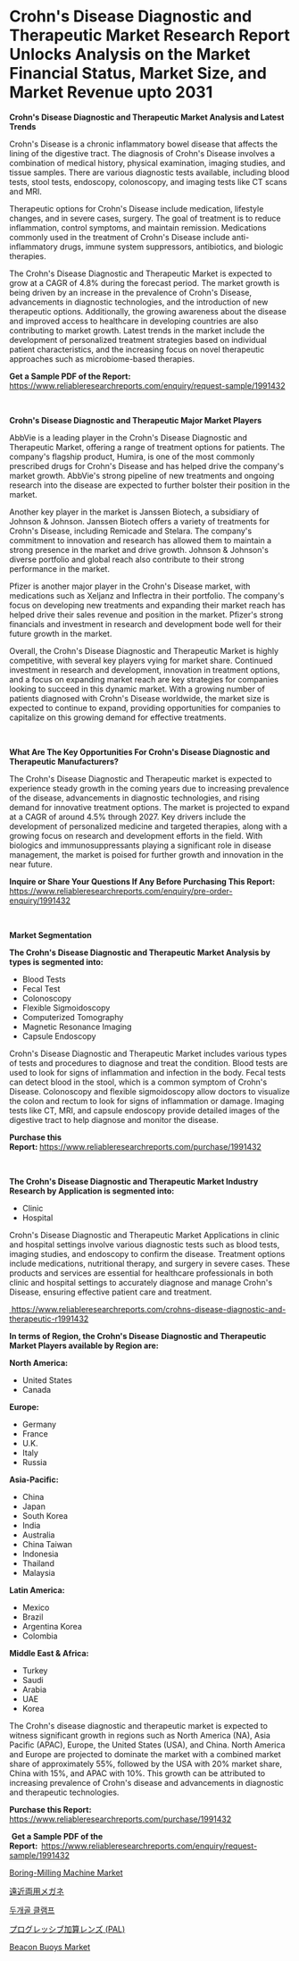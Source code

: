 <p><h1>Crohn's Disease Diagnostic and Therapeutic Market Research Report Unlocks Analysis on the Market Financial Status, Market Size, and Market Revenue upto 2031</h1></p><p><strong>Crohn's Disease Diagnostic and Therapeutic Market Analysis and Latest Trends</strong></p>
<p><p>Crohn's Disease is a chronic inflammatory bowel disease that affects the lining of the digestive tract. The diagnosis of Crohn's Disease involves a combination of medical history, physical examination, imaging studies, and tissue samples. There are various diagnostic tests available, including blood tests, stool tests, endoscopy, colonoscopy, and imaging tests like CT scans and MRI.</p><p>Therapeutic options for Crohn's Disease include medication, lifestyle changes, and in severe cases, surgery. The goal of treatment is to reduce inflammation, control symptoms, and maintain remission. Medications commonly used in the treatment of Crohn's Disease include anti-inflammatory drugs, immune system suppressors, antibiotics, and biologic therapies.</p><p>The Crohn's Disease Diagnostic and Therapeutic Market is expected to grow at a CAGR of 4.8% during the forecast period. The market growth is being driven by an increase in the prevalence of Crohn's Disease, advancements in diagnostic technologies, and the introduction of new therapeutic options. Additionally, the growing awareness about the disease and improved access to healthcare in developing countries are also contributing to market growth. Latest trends in the market include the development of personalized treatment strategies based on individual patient characteristics, and the increasing focus on novel therapeutic approaches such as microbiome-based therapies.</p></p>
<p><strong>Get a Sample PDF of the Report:&nbsp;</strong> <a href="https://www.reliableresearchreports.com/enquiry/request-sample/1991432">https://www.reliableresearchreports.com/enquiry/request-sample/1991432</a></p>
<p>&nbsp;</p>
<p><strong>Crohn's Disease Diagnostic and Therapeutic Major Market Players</strong></p>
<p><p>AbbVie is a leading player in the Crohn's Disease Diagnostic and Therapeutic Market, offering a range of treatment options for patients. The company's flagship product, Humira, is one of the most commonly prescribed drugs for Crohn's Disease and has helped drive the company's market growth. AbbVie's strong pipeline of new treatments and ongoing research into the disease are expected to further bolster their position in the market.</p><p>Another key player in the market is Janssen Biotech, a subsidiary of Johnson & Johnson. Janssen Biotech offers a variety of treatments for Crohn's Disease, including Remicade and Stelara. The company's commitment to innovation and research has allowed them to maintain a strong presence in the market and drive growth. Johnson & Johnson's diverse portfolio and global reach also contribute to their strong performance in the market.</p><p>Pfizer is another major player in the Crohn's Disease market, with medications such as Xeljanz and Inflectra in their portfolio. The company's focus on developing new treatments and expanding their market reach has helped drive their sales revenue and position in the market. Pfizer's strong financials and investment in research and development bode well for their future growth in the market.</p><p>Overall, the Crohn's Disease Diagnostic and Therapeutic Market is highly competitive, with several key players vying for market share. Continued investment in research and development, innovation in treatment options, and a focus on expanding market reach are key strategies for companies looking to succeed in this dynamic market. With a growing number of patients diagnosed with Crohn's Disease worldwide, the market size is expected to continue to expand, providing opportunities for companies to capitalize on this growing demand for effective treatments.</p></p>
<p>&nbsp;</p>
<p><strong>What Are The Key Opportunities For Crohn's Disease Diagnostic and Therapeutic Manufacturers?</strong></p>
<p><p>The Crohn's Disease Diagnostic and Therapeutic market is expected to experience steady growth in the coming years due to increasing prevalence of the disease, advancements in diagnostic technologies, and rising demand for innovative treatment options. The market is projected to expand at a CAGR of around 4.5% through 2027. Key drivers include the development of personalized medicine and targeted therapies, along with a growing focus on research and development efforts in the field. With biologics and immunosuppressants playing a significant role in disease management, the market is poised for further growth and innovation in the near future.</p></p>
<p><strong>Inquire or Share Your Questions If Any Before Purchasing This Report:</strong> <a href="https://www.reliableresearchreports.com/enquiry/pre-order-enquiry/1991432">https://www.reliableresearchreports.com/enquiry/pre-order-enquiry/1991432</a></p>
<p>&nbsp;</p>
<p><strong>Market Segmentation</strong></p>
<p><strong>The Crohn's Disease Diagnostic and Therapeutic Market Analysis by types is segmented into:</strong></p>
<p><ul><li>Blood Tests</li><li>Fecal Test</li><li>Colonoscopy</li><li>Flexible Sigmoidoscopy</li><li>Computerized Tomography</li><li>Magnetic Resonance Imaging</li><li>Capsule Endoscopy</li></ul></p>
<p><p>Crohn's Disease Diagnostic and Therapeutic Market includes various types of tests and procedures to diagnose and treat the condition. Blood tests are used to look for signs of inflammation and infection in the body. Fecal tests can detect blood in the stool, which is a common symptom of Crohn's Disease. Colonoscopy and flexible sigmoidoscopy allow doctors to visualize the colon and rectum to look for signs of inflammation or damage. Imaging tests like CT, MRI, and capsule endoscopy provide detailed images of the digestive tract to help diagnose and monitor the disease.</p></p>
<p><strong>Purchase this Report:&nbsp;</strong><a href="https://www.reliableresearchreports.com/purchase/1991432">https://www.reliableresearchreports.com/purchase/1991432</a></p>
<p>&nbsp;</p>
<p><strong>The Crohn's Disease Diagnostic and Therapeutic Market Industry Research by Application is segmented into:</strong></p>
<p><ul><li>Clinic</li><li>Hospital</li></ul></p>
<p><p>Crohn's Disease Diagnostic and Therapeutic Market Applications in clinic and hospital settings involve various diagnostic tests such as blood tests, imaging studies, and endoscopy to confirm the disease. Treatment options include medications, nutritional therapy, and surgery in severe cases. These products and services are essential for healthcare professionals in both clinic and hospital settings to accurately diagnose and manage Crohn's Disease, ensuring effective patient care and treatment.</p></p>
<p><a href="https://www.reliableresearchreports.com/crohns-disease-diagnostic-and-therapeutic-r1991432">&nbsp;https://www.reliableresearchreports.com/crohns-disease-diagnostic-and-therapeutic-r1991432</a></p>
<p><strong>In terms of Region, the Crohn's Disease Diagnostic and Therapeutic Market Players available by Region are:</strong></p>
<p>
    <p> <strong> North America: </strong>
        <ul>
            <li>United States</li>
            <li>Canada</li>
        </ul>
        </p> 
    <p> <strong> Europe: </strong>
        <ul>
            <li>Germany</li>
            <li>France</li>
            <li>U.K.</li>
            <li>Italy</li>
            <li>Russia</li>
        </ul>
        </p> 
    <p> <strong> Asia-Pacific: </strong>
        <ul>
            <li>China</li>
            <li>Japan</li>
            <li>South Korea</li>
            <li>India</li>
            <li>Australia</li>
            <li>China Taiwan</li>
            <li>Indonesia</li>
            <li>Thailand</li>
            <li>Malaysia</li>
        </ul>
        </p> 
    <p> <strong> Latin America: </strong>
        <ul>
            <li>Mexico</li>
            <li>Brazil</li>
            <li>Argentina Korea</li>
            <li>Colombia</li>
        </ul>
        </p> 
    <p> <strong> Middle East & Africa: </strong>
        <ul>
            <li>Turkey</li>
            <li>Saudi</li>
            <li>Arabia</li>
            <li>UAE</li>
            <li>Korea</li>
        </ul>
    </p>
    </p>
<p><p>The Crohn's disease diagnostic and therapeutic market is expected to witness significant growth in regions such as North America (NA), Asia Pacific (APAC), Europe, the United States (USA), and China. North America and Europe are projected to dominate the market with a combined market share of approximately 55%, followed by the USA with 20% market share, China with 15%, and APAC with 10%. This growth can be attributed to increasing prevalence of Crohn's disease and advancements in diagnostic and therapeutic technologies.</p></p>
<p><strong>Purchase this Report: </strong><a href="https://www.reliableresearchreports.com/purchase/1991432">https://www.reliableresearchreports.com/purchase/1991432</a></p>
<p>&nbsp;<strong>Get a Sample PDF of the Report:&nbsp;&nbsp;</strong><a href="https://www.reliableresearchreports.com/enquiry/request-sample/1991432">https://www.reliableresearchreports.com/enquiry/request-sample/1991432</a></p>
<p><strong></strong></p>
<p><p><a href="https://github.com/khadijahesham19/Market-Research-Report-List-1/blob/main/boring-milling-machine-market.md">Boring-Milling Machine Market</a></p><p><a href="https://github.com/decker5351/Market-Research-Report-List-2/blob/main/7669461166682.md">遠近両用メガネ</a></p><p><a href="https://github.com/darrellockm3ytan895656/Market-Research-Report-List-2/blob/main/1680750179859.md">두개골 클램프</a></p><p><a href="https://github.com/tubbs463/Market-Research-Report-List-1/blob/main/6720257166683.md">プログレッシブ加算レンズ (PAL)</a></p><p><a href="https://github.com/suitykhatun12/Market-Research-Report-List-1/blob/main/beacon-buoys-market.md">Beacon Buoys Market</a></p></p>